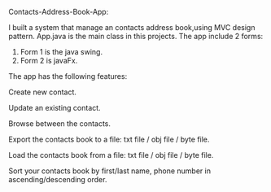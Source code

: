 Contacts-Address-Book-App:

I built a system that manage an contacts address book,using MVC design pattern.
App.java is the main class in this projects.
The app include 2 forms: 
1. Form 1 is the java swing.
2. Form 2 is javaFx.

The app has the following features:

Create new contact.

Update an existing contact.

Browse between the contacts.

Export the contacts book to a file: txt file / obj file / byte file.

Load the contacts book from a file: txt file / obj file / byte file.

Sort your contacts book by first/last name, phone number in ascending/descending order.

